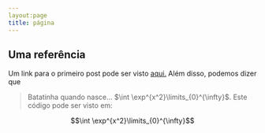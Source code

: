 ```yaml
---
layout:page
title: página
---
```

## Uma referência
Um link para o primeiro post pode ser visto [aqui.](/_posts/2019-08-21-criando-uma-postagem-de-blog-com-markdown.md) Além disso, podemos dizer que

>Batatinha quando nasce...   $\int \exp^{x^2}\limits_{0}^{\infty}$. Este código pode ser visto em:

  $$\int \exp^{x^2}\limits_{0}^{\infty}$$
